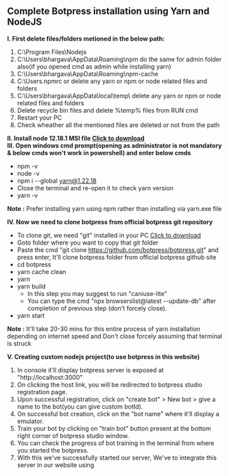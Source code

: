 ## Complete Botpress installation using Yarn and NodeJS
**I. First delete files/folders metioned in the below path:**
1) C:\Program Files\Nodejs
2) C:\Users\bhargava\AppData\Roaming\npm do the same for admin folder also(if you opened cmd as admin while installing yarn)
3) C:\Users\bhargava\AppData\Roaming\npm-cache 
4) C:\Users\.npmrc or delete any yarn or npm or node related files and folders
5) C:\Users\bhargava\AppData\local\temp\ delete any yarn or npm or node related files and folders
6) Delete recycle bin files and delete %temp% files from RUN cmd
7) Restart your PC
8) Check wheather all the mentioned files are deleted or not from the path

**II. Install node 12.18.1 MSI file [Click to download](nodejs.org/fr/blog/release/v12.18.1/)** <br />
**III. Open windows cmd prompt(opening as administrator is not mandatory & below cmds won't work in powershell) and enter below cmds** 
- npm -v
- node -v
- npm i --global yarn@1.22.18
- Close the terminal and re-open it to check yarn version
- yarn -v

**Note :** Prefer installing yarn using npm rather than installing via yarn.exe file

**IV. Now we need to clone botpress from official botpress git repository**
- To clone git, we need "git" installed in your PC [Click to download](https://git-scm.com/downloads)
- Goto folder where you want to copy that git folder
- Paste the cmd "git clone https://github.com/botpress/botpress.git" and press enter, It'll clone botpress folder from official botpress github site
- cd botpress
- yarn cache clean
- yarn
- yarn build 
  - In this step you may suggest to run "caniuse-lite"
  - You can type the cmd "npx browserslist@latest --update-db" after completion of previous step (don't forcely close).
- yarn start <br/>

**Note :** It'll take 20-30 mins for this entire process of yarn installation depending on internet speed and Don't close forcely assuming that terminal is struck

**V. Creating custom nodejs project(to use botpress in this website)**
1) In console it'll display botpress server is exposed at "http://localhost:3000"
2) On clicking the host link, you will be redirected to botpress studio registration page.
3) Upon successful registration, click on "create bot" > New bot > give a name to the bot(you can give custom botId).
4) On successful bot creation, click on the "bot name" where it'll display a emulator.
5) Train your bot by clicking on "train bot" button present at the bottom right corner of botpress studio window.
6) You can check the progress of bot training in the terminal from where you started the botpress.
7) With this we've successfully started our server, We've to integrate this server in our website using <script> tag.
8) Integrating chatbot in our custom website <br/>
   a) Create a package structure using the following npm cmds
   - Open npm command prompt
   - npm install express<space>-g
   - npm install express-generator -g
   - cd desktop
   - express --view=pug projectName
   - cd projectName
   - npm install
   - npm start
   b) Copy and paste following code into your index.pug file<br/>
      - script(src="http://localhost:3000/assets/modules/channel-web/object_assign.js")
      - script(src="http://localhost:3000/assets/modules/channel-web/inject.js")
      - script. <br/>
        window.botpressWebChat.init({<br/>
        host: 'http://localhost:3000/', <br/>
        botId:"alvin",<br/>
        //- host: 'http://34.255.255.255/',<br/>
        //- botId: 'spine',<br/>
        //- extraStylesheet: '/modules/channel-web/assets/gbr-custom-styles.css',<br/>
        //- hideWidget: false, //to hide the bot floating icon from webpage<br/>
        })<br/>
   c) Change your default port number of your website from bin/www folder of nodejs application in-order to avoid overlapping default port of botpress server(3000)<br/>
   d) Start your website using cmd "npm start" from the terminal.

**VI. Modifying botpress src folder**
  #### 1) Applying custom CSS
  - Goto botpress(cloned folder from github) > modules > channel-web > assets > default.css <br/>
  #### 2) Changing mailId from src folder(only mail not pwd)
  - You can change mail Id from the path botpress > packages > bp > dist > data > global > botpress.config.json > "superAdmins": <br/>
  #### 3) To change default botpress server port number ####
  - Goto botpress(cloned folder from github) > packages > bp > dist > data > global > botpress.config.json > "port":3000 <br/>
  #### 4) To change the name of the bot in the chat emulator
  - Open botpress studio(localhost:3000) > Click config button of your bot > Change the name from the name section
  - Changing name will instantly reflect in your website bot
  - Sometimes restarting the npm and bot server is needed
  #### 5) To change or modify code (eg:API)
  - Open botpress studio(localhost:3000) > Click on code editor from sidebar menu > In the Actions section, open the file in Bot <bot name> folder
  - Change the code or API that you want and finally click on Save icon present at bottom-left
  
**Note :** If you make any modifications using yarn start cmd, please restart your server for each modification you've made.
